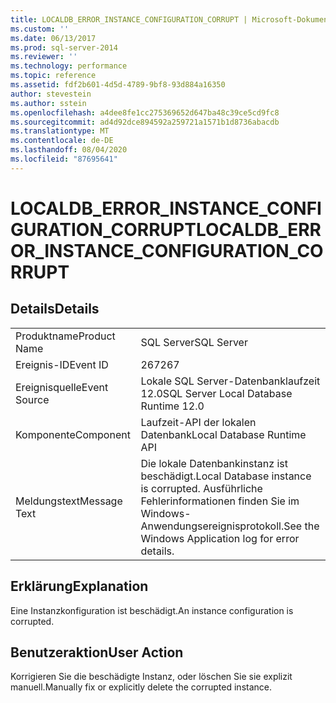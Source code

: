 ```yaml
---
title: LOCALDB_ERROR_INSTANCE_CONFIGURATION_CORRUPT | Microsoft-Dokumentation
ms.custom: ''
ms.date: 06/13/2017
ms.prod: sql-server-2014
ms.reviewer: ''
ms.technology: performance
ms.topic: reference
ms.assetid: fdf2b601-4d5d-4789-9bf8-93d884a16350
author: stevestein
ms.author: sstein
ms.openlocfilehash: a4dee8fe1cc275369652d647ba48c39ce5cd9fc8
ms.sourcegitcommit: ad4d92dce894592a259721a1571b1d8736abacdb
ms.translationtype: MT
ms.contentlocale: de-DE
ms.lasthandoff: 08/04/2020
ms.locfileid: "87695641"
---
```

# <a name="localdb_error_instance_configuration_corrupt"></a><span data-ttu-id="77a9c-102">LOCALDB_ERROR_INSTANCE_CONFIGURATION_CORRUPT</span><span class="sxs-lookup"><span data-stu-id="77a9c-102">LOCALDB_ERROR_INSTANCE_CONFIGURATION_CORRUPT</span></span>
    
## <a name="details"></a><span data-ttu-id="77a9c-103">Details</span><span class="sxs-lookup"><span data-stu-id="77a9c-103">Details</span></span>  
  
|||  
|-|-|  
|<span data-ttu-id="77a9c-104">Produktname</span><span class="sxs-lookup"><span data-stu-id="77a9c-104">Product Name</span></span>|<span data-ttu-id="77a9c-105">SQL Server</span><span class="sxs-lookup"><span data-stu-id="77a9c-105">SQL Server</span></span>|  
|<span data-ttu-id="77a9c-106">Ereignis-ID</span><span class="sxs-lookup"><span data-stu-id="77a9c-106">Event ID</span></span>|<span data-ttu-id="77a9c-107">267</span><span class="sxs-lookup"><span data-stu-id="77a9c-107">267</span></span>|  
|<span data-ttu-id="77a9c-108">Ereignisquelle</span><span class="sxs-lookup"><span data-stu-id="77a9c-108">Event Source</span></span>|<span data-ttu-id="77a9c-109">Lokale SQL Server-Datenbanklaufzeit 12.0</span><span class="sxs-lookup"><span data-stu-id="77a9c-109">SQL Server Local Database Runtime 12.0</span></span>|  
|<span data-ttu-id="77a9c-110">Komponente</span><span class="sxs-lookup"><span data-stu-id="77a9c-110">Component</span></span>|<span data-ttu-id="77a9c-111">Laufzeit-API der lokalen Datenbank</span><span class="sxs-lookup"><span data-stu-id="77a9c-111">Local Database Runtime API</span></span>|  
|<span data-ttu-id="77a9c-112">Meldungstext</span><span class="sxs-lookup"><span data-stu-id="77a9c-112">Message Text</span></span>|<span data-ttu-id="77a9c-113">Die lokale Datenbankinstanz ist beschädigt.</span><span class="sxs-lookup"><span data-stu-id="77a9c-113">Local Database instance is corrupted.</span></span> <span data-ttu-id="77a9c-114">Ausführliche Fehlerinformationen finden Sie im Windows-Anwendungsereignisprotokoll.</span><span class="sxs-lookup"><span data-stu-id="77a9c-114">See the Windows Application log for error details.</span></span>|  
  
## <a name="explanation"></a><span data-ttu-id="77a9c-115">Erklärung</span><span class="sxs-lookup"><span data-stu-id="77a9c-115">Explanation</span></span>  
 <span data-ttu-id="77a9c-116">Eine Instanzkonfiguration ist beschädigt.</span><span class="sxs-lookup"><span data-stu-id="77a9c-116">An instance configuration is corrupted.</span></span>  
  
## <a name="user-action"></a><span data-ttu-id="77a9c-117">Benutzeraktion</span><span class="sxs-lookup"><span data-stu-id="77a9c-117">User Action</span></span>  
 <span data-ttu-id="77a9c-118">Korrigieren Sie die beschädigte Instanz, oder löschen Sie sie explizit manuell.</span><span class="sxs-lookup"><span data-stu-id="77a9c-118">Manually fix or explicitly delete the corrupted instance.</span></span>  
  
  
